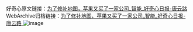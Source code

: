 好奇心原文链接：[为了修补地图，苹果又买了一家公司_智能_好奇心日报-唐云路 ](https://www.qdaily.com/articles/9690.html)
WebArchive归档链接：[为了修补地图，苹果又买了一家公司_智能_好奇心日报-唐云路 ](http://web.archive.org/web/20190623154756/https://www.qdaily.com/articles/9690.html)
![image](http://ww3.sinaimg.cn/large/007d5XDply1g3vg9aeg86j30u02jm1kx)